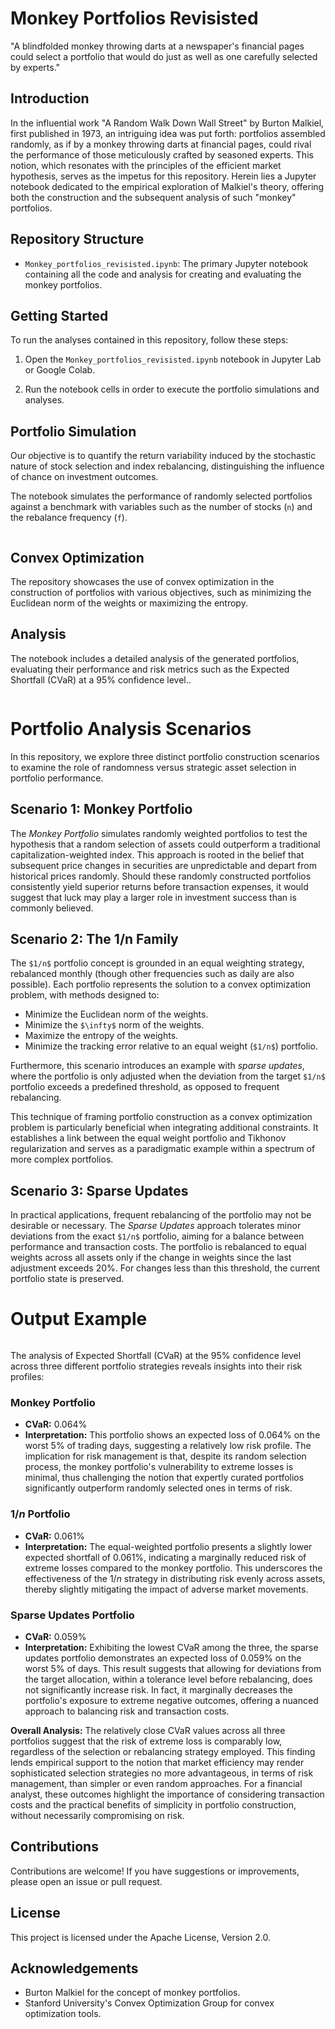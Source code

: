 # Monkey Portfolios Revisisted
"A blindfolded monkey throwing darts at a newspaper's financial pages could select a portfolio that would do just as well as one carefully selected by experts."

## Introduction

In the influential work "A Random Walk Down Wall Street" by Burton Malkiel, first published in 1973, an intriguing idea was put forth: portfolios assembled randomly, as if by a monkey throwing darts at financial pages, could rival the performance of those meticulously crafted by seasoned experts. This notion, which resonates with the principles of the efficient market hypothesis, serves as the impetus for this repository. Herein lies a Jupyter notebook dedicated to the empirical exploration of Malkiel's theory, offering both the construction and the subsequent analysis of such "monkey" portfolios.

## Repository Structure

- `Monkey_portfolios_revisisted.ipynb`: The primary Jupyter notebook containing all the code and analysis for creating and evaluating the monkey portfolios.

## Getting Started

To run the analyses contained in this repository, follow these steps:

1. Open the `Monkey_portfolios_revisisted.ipynb` notebook in Jupyter Lab or Google Colab.

2. Run the notebook cells in order to execute the portfolio simulations and analyses.

## Portfolio Simulation

Our objective is to quantify the return variability induced by the stochastic nature of stock selection and index rebalancing, distinguishing the influence of chance on investment outcomes.

The notebook simulates the performance of randomly selected portfolios against a benchmark with variables such as the number of stocks (`n`) and the rebalance frequency (`f`). 

<img src="images/img1.png" alt="" >

## Convex Optimization

The repository showcases the use of convex optimization in the construction of portfolios with various objectives, such as minimizing the Euclidean norm of the weights or maximizing the entropy.

## Analysis

The notebook includes a detailed analysis of the generated portfolios, evaluating their performance and risk metrics such as the Expected Shortfall (CVaR) at a 95% confidence level..

<img src="images/img3.png" alt="" >

# Portfolio Analysis Scenarios

In this repository, we explore three distinct portfolio construction scenarios to examine the role of randomness versus strategic asset selection in portfolio performance.

## Scenario 1: Monkey Portfolio

The *Monkey Portfolio* simulates randomly weighted portfolios to test the hypothesis that a random selection of assets could outperform a traditional capitalization-weighted index. This approach is rooted in the belief that subsequent price changes in securities are unpredictable and depart from historical prices randomly. Should these randomly constructed portfolios consistently yield superior returns before transaction expenses, it would suggest that luck may play a larger role in investment success than is commonly believed.

## Scenario 2: The 1/n Family

The `$1/n$` portfolio concept is grounded in an equal weighting strategy, rebalanced monthly (though other frequencies such as daily are also possible). Each portfolio represents the solution to a convex optimization problem, with methods designed to:

- Minimize the Euclidean norm of the weights.
- Minimize the `$\infty$` norm of the weights.
- Maximize the entropy of the weights.
- Minimize the tracking error relative to an equal weight (`$1/n$`) portfolio.

Furthermore, this scenario introduces an example with *sparse updates*, where the portfolio is only adjusted when the deviation from the target `$1/n$` portfolio exceeds a predefined threshold, as opposed to frequent rebalancing.

This technique of framing portfolio construction as a convex optimization problem is particularly beneficial when integrating additional constraints. It establishes a link between the equal weight portfolio and Tikhonov regularization and serves as a paradigmatic example within a spectrum of more complex portfolios.

## Scenario 3: Sparse Updates

In practical applications, frequent rebalancing of the portfolio may not be desirable or necessary. The *Sparse Updates* approach tolerates minor deviations from the exact `$1/n$` portfolio, aiming for a balance between performance and transaction costs. The portfolio is rebalanced to equal weights across all assets only if the change in weights since the last adjustment exceeds 20%. For changes less than this threshold, the current portfolio state is preserved.

# Output Example
<img src="images/img2.png" alt="" >

The analysis of Expected Shortfall (CVaR) at the 95% confidence level across three different portfolio strategies reveals insights into their risk profiles:

### Monkey Portfolio
- **CVaR:** 0.064%
- **Interpretation:** This portfolio shows an expected loss of 0.064% on the worst 5% of trading days, suggesting a relatively low risk profile. The implication for risk management is that, despite its random selection process, the monkey portfolio's vulnerability to extreme losses is minimal, thus challenging the notion that expertly curated portfolios significantly outperform randomly selected ones in terms of risk.

### $1/n$ Portfolio
- **CVaR:** 0.061%
- **Interpretation:** The equal-weighted portfolio presents a slightly lower expected shortfall of 0.061%, indicating a marginally reduced risk of extreme losses compared to the monkey portfolio. This underscores the effectiveness of the $1/n$ strategy in distributing risk evenly across assets, thereby slightly mitigating the impact of adverse market movements.

### Sparse Updates Portfolio
- **CVaR:** 0.059%
- **Interpretation:** Exhibiting the lowest CVaR among the three, the sparse updates portfolio demonstrates an expected loss of 0.059% on the worst 5% of days. This result suggests that allowing for deviations from the target allocation, within a tolerance level before rebalancing, does not significantly increase risk. In fact, it marginally decreases the portfolio's exposure to extreme negative outcomes, offering a nuanced approach to balancing risk and transaction costs.

**Overall Analysis:** The relatively close CVaR values across all three portfolios suggest that the risk of extreme loss is comparably low, regardless of the selection or rebalancing strategy employed. This finding lends empirical support to the notion that market efficiency may render sophisticated selection strategies no more advantageous, in terms of risk management, than simpler or even random approaches. For a financial analyst, these outcomes highlight the importance of considering transaction costs and the practical benefits of simplicity in portfolio construction, without necessarily compromising on risk.


## Contributions

Contributions are welcome! If you have suggestions or improvements, please open an issue or pull request.

## License

This project is licensed under the Apache License, Version 2.0.


## Acknowledgements

- Burton Malkiel for the concept of monkey portfolios.
- Stanford University's Convex Optimization Group for convex optimization tools.
